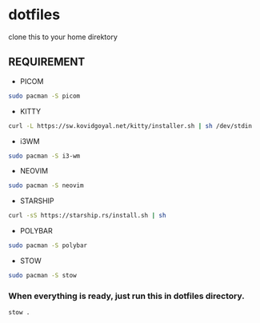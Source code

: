 # dotfiles

clone this to your home direktory 

## REQUIREMENT
* PICOM

``` bash
sudo pacman -S picom
```
* KITTY
``` bash
curl -L https://sw.kovidgoyal.net/kitty/installer.sh | sh /dev/stdin
```
* i3WM
```bash
sudo pacman -S i3-wm
```

* NEOVIM

``` BASH
sudo pacman -S neovim
```

* STARSHIP
``` bash
curl -sS https://starship.rs/install.sh | sh
```

* POLYBAR
``` bash
sudo pacman -S polybar
```

* STOW
``` bash
sudo pacman -S stow 
```

### When everything is ready, just run this in dotfiles directory.
``` bash
stow .
```
